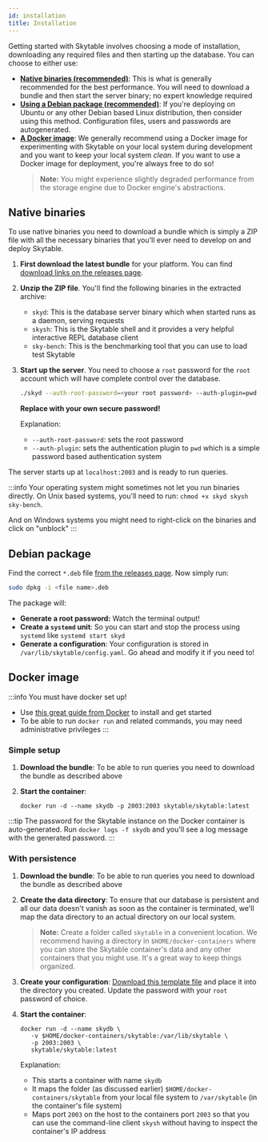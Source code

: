 ```yaml
---
id: installation
title: Installation
---
```


Getting started with Skytable involves choosing a mode of installation, downloading any required files and then starting up the database. You can choose to either use:

- [**Native binaries (recommended)**](#native-binaries): This is what is generally recommended for the best performance. You will need to download a bundle and then start the server binary; no expert knowledge required
- [**Using a Debian package (recommended)**](#debian-package): If you're deploying on Ubuntu or any other Debian based Linux distribution, then consider using this method. Configuration files, users and passwords are autogenerated.
- [**A Docker image**](#docker-image): We generally recommend using a Docker image for experimenting with Skytable on your local system during development and you want to keep your local system *clean*. If you want to use a Docker image for deployment, you're always free to do so!
  > **Note:** You might experience slightly degraded performance from the storage engine due to Docker engine's abstractions.

## Native binaries

To use native binaries you need to download a bundle which is simply a ZIP file with all the necessary binaries that you'll ever need to develop on and deploy Skytable.

1. **First download the latest bundle** for your platform. You can find [download links on the releases page](https://github.com/skytable/skytable/releases).
2. **Unzip the ZIP file**. You'll find the following binaries in the extracted archive:
   - `skyd`: This is the database server binary which when started runs as a daemon, serving requests
   - `skysh`: This is the Skytable shell and it provides a very helpful interactive REPL database client
   - `sky-bench`: This is the benchmarking tool that you can use to load test Skytable
3. **Start up the server**. You need to choose a `root` password for the `root` account which will have complete control over the database.

    ```bash
    ./skyd --auth-root-password=<your root password> --auth-plugin=pwd
    ```

    **Replace with your own secure password!**

    Explanation:
    - `--auth-root-password`: sets the root password
    - `--auth-plugin`: sets the authentication plugin to `pwd` which is a simple password based authentication system

The server starts up at `localhost:2003` and is ready to run queries.

:::info
Your operating system might sometimes not let you run binaries directly. On Unix based systems, you'll need to run: `chmod +x skyd skysh sky-bench`.

And on Windows systems you might need to right-click on the binaries and click on "unblock"
:::

## Debian package

Find the correct `*.deb` file [from the releases page](https://github.com/skytable/skytable/releases). Now simply run:

```sh
sudo dpkg -i <file name>.deb
```

The package will:

- **Generate a root password:** Watch the terminal output!
- **Create a `systemd` unit**: So you can start and stop the process using `systemd` like `systemd start skyd`
- **Generate a configuration**: Your configuration is stored in `/var/lib/skytable/config.yaml`. Go ahead and modify it if you need to!

## Docker image

:::info You must have docker set up!

- Use [this great guide from Docker](https://docs.docker.com/engine/install/) to install and get started
- To be able to run `docker run` and related commands, you may need administrative privileges
:::

### Simple setup

1. **Download the bundle**: To be able to run queries you need to download the bundle as described above
2. **Start the container**:

    ```shell
    docker run -d --name skydb -p 2003:2003 skytable/skytable:latest
    ```

:::tip
The password for the Skytable instance on the Docker container is auto-generated. Run `docker logs -f skydb` and you'll see a log
message with the generated password.
:::

### With persistence

1. **Download the bundle**: To be able to run queries you need to download the bundle as described above
2. **Create the data directory**: To ensure that our database is persistent and all our data doesn't vanish as soon as the container is terminated, we'll map the data directory to an actual directory on our local system.
    > **Note:** Create a folder called `skytable` in a convenient location. We recommend having a directory in `$HOME/docker-containers` where you can store the Skytable container's data and any other containers that you might use. It's a great way to keep things organized.
3. **Create your configuration**: [Download this template file](https://raw.githubusercontent.com/skytable/skytable/next/examples/config-files/template.yaml) and place it into the directory you created. Update the password with your `root` password of choice.
4. **Start the container**:

     ```shell
     docker run -d --name skydb \
        -v $HOME/docker-containers/skytable:/var/lib/skytable \
        -p 2003:2003 \
        skytable/skytable:latest
     ```

     Explanation:
     - This starts a container with name `skydb`
     - It maps the folder (as discussed earlier) `$HOME/docker-containers/skytable` from your local file system to `/var/skytable` (in the container's file system)
     - Maps port `2003` on the host to the containers port `2003` so that you can use the command-line client `skysh` without having to inspect the container's IP address
